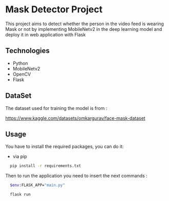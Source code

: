 
# Mask Detector Project

This project aims to detect whether the person in the video feed is wearing
Mask or not by implementing MobileNetv2 in the deep learning model and deploy it in 
web application with Flask


## Technologies

* Python
* MobileNetv2
* OpenCV
* Flask


## DataSet

The dataset used for training the model is from :

https://www.kaggle.com/datasets/omkargurav/face-mask-dataset


## Usage

You have to install the required packages, you can do it:
* via pip
```bash
  pip install -r requirements.txt
```

Then to run the application you need to insert the next commands :
```bash
  $env:FLASK_APP="main.py"
```
```bash
  flask run
```

